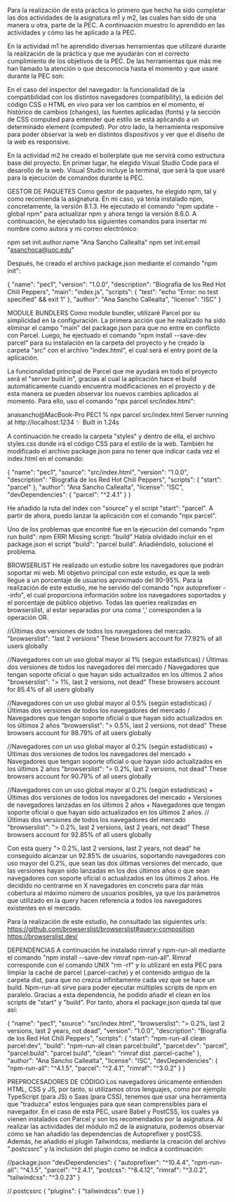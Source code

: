 Para la realización de esta práctica lo primero que hecho ha sido completar las dos actividades de la asignatura m1 y m2, las cuales han sido de una manera u otra, parte de la PEC. A continuación muestro lo aprendido en las actividades y cómo las he aplicado a la PEC.

En la actividad m1 he aprendido diversas herramientas que utilizaré durante la realización de la práctica y que me ayudarán con el correcto cumplimiento de los objetivos de la PEC.
De las herramientas que más me han llamado la atención o que desconocía hasta el momento y que usaré durante la PEC son:

En el caso del inspector del navegador: la funcionalidad de la compatibilidad con los distintos navegadores (compatibility), la edición del código CSS o HTML en vivo para ver los cambios en el momento, el histórico de cambios (changes), las fuentes aplicadas (fonts) y la sección de CSS computed para entender qué estilo se está aplicando a un determinado element (computed). Por otro lado, la herramienta responsive para poder observar la web en distintos dispositivos y ver que el diseño de la web es responsive. 

En la actividad m2 he creado el boilerplate que me servirá como estructura base del proyecto. En primer lugar, he elegido Visual Studio Code para el desarollo de la web. Visual Studio incluye la terminal, que será la que usaré para la ejecución de comandos durante la PEC.

GESTOR DE PAQUETES
Como gestor de paquetes, he elegido npm, tal y como recomienda la asignatura. En mi caso, ya tenía instalado npm, concretamente, la versión 8.1.3. He ejecutado el comando "npm update -global npm" para actualizar npm y ahora tengo la versión 8.6.0. A continuación, he ejecutado los siguientes comandos para insertar mi nombre como autora y mi correo electrónico:

npm set init.author.name "Ana Sancho Callealta"
npm set init.email "asanchoca@uoc.edu"

Después, he creado el archivo package.json mediante el comando "npm init":

{
  "name": "pec1",
  "version": "1.0.0",
  "description": "Biografía de los Red Hot Chili Peppers",
  "main": "index.js",
  "scripts": {
    "test": "echo \"Error: no test specified\" && exit 1"
  },
  "author": "Ana Sancho Callealta",
  "license": "ISC"
}

MODULE BUNDLERS
Como module bundler, utilizaré Parcel por su simplicidad en la configuración. La primera acción que he realizado ha sido eliminar el campo "main" del package.json para que no entre en conflicto con Parcel. Luego, he ejectuado el comando "npm install --save-dev parcel" para su instalación en la carpeta del proyecto y he creado la carpeta "src" con el archivo "index.html", el cual será el entry point de la aplicación.

La funcionalidad principal de Parcel que me ayudará en todo el proyecto será el "server build in", gracias al cual la aplicación hace el build automáticamente cuando encuentra modificaciones en el proyecto y de esta manera se pueden observar los nuevos cambios aplicados al momento. Para ello, uso el comando "npx parcel src/index.html":

anasancho@MacBook-Pro PEC1 % npx parcel src/index.html
Server running at http://localhost:1234
✨ Built in 1.24s

A continuación he creado la carpeta "styles" y dentro de ella, el archivo styles.css donde irá el código CSS para el estilo de la web. También he modificado el archivo package.json para no tener que indicar cada vez el index.html en el comando:

{
  "name": "pec1",
  "source": "src/index.html",
  "version": "1.0.0",
  "description": "Biografía de los Red Hot Chili Peppers",
  "scripts": {
    "start": "parcel"
  },
  "author": "Ana Sancho Callealta",
  "license": "ISC",
  "devDependencies": {
    "parcel": "^2.4.1"
  }
}

He añadido la ruta del index con "source" y el script "start": "parcel". A partir de ahora, puedo lanzar la aplicación con el comando "npx parcel".

Uno de los problemas que encontré fue en la ejecución del comando "npm run build":
npm ERR! Missing script: "build"
Había olvidado incluir en el package.json el script "build": "parcel build". Añadiéndolo, solucioné el problema.

BROWSERLIST
He realizado un estudio sobre los navegadores que podrán soportar mi web. Mi objetivo principal con este estudio, es que la web llegue a un porcentaje de usuarios aproximado del 90-95%. Para la realización de este estudio, me he servido del comando "npx autoprefixer --info", el cual proporciona información sobre los navegadores soportados y el porcentaje de público objetivo. Todas las queries realizadas en browserslist, al estar separadas por una coma ',' corresponden a la operación OR.

//Últimas dos versiones de todos los navegadores del mercado.
"browserslist": "last 2 versions"
These browsers account for 77.92% of all users globally

//Navegadores con un uso global mayor al 1% (según estadísticas) / Últimas dos versiones de todos los navegadores del mercado / Navegadores que tengan soporte oficial o que hayan sido actualizados en los últimos 2 años
"browserslist": "> 1%, last 2 versions, not dead"
These browsers account for 85.4% of all users globally

//Navegadores con un uso global mayor al 0.5% (según estadísticas) / Últimas dos versiones de todos los navegadores del mercado / Navegadores que tengan soporte oficial o que hayan sido actualizados en los últimos 2 años
"browserslist": "> 0.5%, last 2 versions, not dead"
These browsers account for 88.79% of all users globally

//Navegadores con un uso global mayor al 0.2% (según estadísticas) + Últimas dos versiones de todos los navegadores del mercado + Navegadores que tengan soporte oficial o que hayan sido actualizados en los últimos 2 años
"browserslist": "> 0.2%, last 2 versions, not dead"
These browsers account for 90.79% of all users globally

//Navegadores con un uso global mayor al 0.2% (según estadísticas) + Últimas dos versiones de todos los navegadores del mercado + Versiones de navegadores lanzadas en los últimos 2 años + Navegadores que tengan soporte oficial o que hayan sido actualizados en los últimos 2 años.
//Últimas dos versiones de todos los navegadores del mercado
"browserslist": "> 0.2%, last 2 versions, last 2 years, not dead"
These browsers account for 92.85% of all users globally

Con esta query "> 0.2%, last 2 versions, last 2 years, not dead" he conseguido alcanzar un 92.85% de usuarios, soportando navegadores con uso mayor del 0.2%, que sean las dos últimas versiones del mercado, que las versiones hayan sido lanzadas en los dos últimos años o que sean navegadores con soporte oficial o actualizados en los últimos 2 años. He decidido no centrarme en X navegadores en concreto para dar más cobertura al máximo número de usuarios posibles, ya que los parámetros que utilizado en la query hacen referencia a todos los navegadores existentes en el mercado.

Para la realización de este estudio, he consultado las siguientes urls:
https://github.com/browserslist/browserslist#query-composition
https://browserslist.dev/


DEPENDENCIAS
A continuación he instalado rimraf y npm-run-all mediante el comando "npm install --save-dev rimraf npm-run-all". Rimraf corresponde con el comando UNIX "rm -rf" y lo utilizaré en esta PEC para limpiar la caché de parcel (.parcel-cache) y el contenido antiguo de la carpeta dist, para que no crezca infinitamente cada vez que se hace un build. Npm-run-all sirve para poder ejecutar múltiples scripts de npm en paralelo. Gracias a esta dependencia, he podido añadir el clean en los scripts de "start" y "build". Por tanto, ahora el package.json queda tal que así:

{
  "name": "pec1",
  "source": "src/index.html",
  "browserslist": "> 0.2%, last 2 versions, last 2 years, not dead",
  "version": "1.0.0",
  "description": "Biografía de los Red Hot Chili Peppers",
  "scripts": {
    "start": "npm-run-all clean parcel:dev",
    "build": "npm-run-all clean parcel:build",
    "parcel:dev": "parcel",
    "parcel:build": "parcel build",
    "clean": "rimraf dist .parcel-cache"
  },
  "author": "Ana Sancho Callealta",
  "license": "ISC",
  "devDependencies": {
    "npm-run-all": "^4.1.5",
    "parcel": "^2.4.1",
    "rimraf": "^3.0.2"
  }
}

PREPROCESADORES DE CÓDIGO
Los navegadores únicamente entienden HTML, CSS y JS, por tanto, si utilizamos otros lenguajes, como por ejemplo TypeScript (para JS) o Saas (para CSS), tenemos que usar una herramienta que "traduzca" estos lenguajes para que sean comprensibles para el navegador. En el caso de esta PEC, usaré Babel y PostCSS, los cuales ya vienen instalados con Parcel y son los recomendados por la asignatura. Al realizar las actividades del módulo m2 de la asignatura, podemos observar cómo se han añadido las dependencias de Autoprefixer y postCSS. Además, he añadido el plugin Tailwindcss, mediante la creación del archivo ".postcssrc" y la inclusión del plugin como se indica a continuación:

//package.json
"devDependencies": {
    "autoprefixer": "^10.4.4",
    "npm-run-all": "^4.1.5",
    "parcel": "^2.4.1",
    "postcss": "^8.4.12",
    "rimraf": "^3.0.2",
    "tailwindcss": "^3.0.23"
  }

//.postcssrc
{
  "plugins": {
    "tailwindcss": true
  }
}